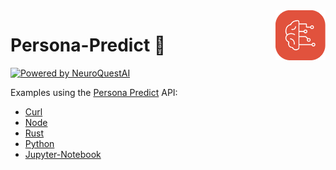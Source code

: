 <img src="https://raw.githubusercontent.com/NeuroQuestAi/neuroquestai.github.io/main/brand/logo/neuroquest-orange-logo.png" align="right" width="80" height="80"/>

# Persona-Predict 🚀

[![Powered by NeuroQuestAI](https://img.shields.io/badge/powered%20by-NeuroQuestAI-orange.svg?style=flat&colorA=E1523D&colorB=007D8A)](
https://neuroquest.ai)

Examples using the [Persona Predict](https://docs.neuroquest.ai/persona-predict/) API:

  - [Curl](curl)
  - [Node](products/persona-predict/node)
  - [Rust](products/persona-predict/rust)
  - [Python](products/persona-predict/python)
  - [Jupyter-Notebook](products/persona-predict/notebooks)

